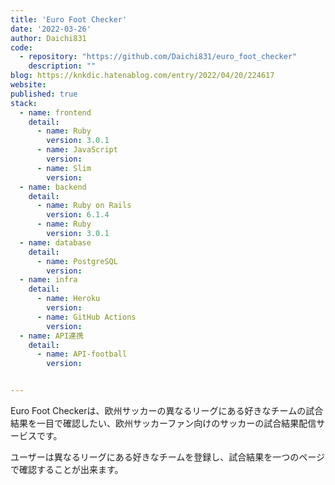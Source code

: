 ```yaml
---
title: 'Euro Foot Checker'
date: '2022-03-26'
author: Daichi831
code: 
  - repository: "https://github.com/Daichi831/euro_foot_checker"
    description: ""
blog: https://knkdic.hatenablog.com/entry/2022/04/20/224617
website:
published: true
stack:
  - name: frontend
    detail: 
      - name: Ruby
        version: 3.0.1
      - name: JavaScript
        version: 
      - name: Slim
        version: 
  - name: backend
    detail:
      - name: Ruby on Rails
        version: 6.1.4
      - name: Ruby
        version: 3.0.1
  - name: database
    detail:
      - name: PostgreSQL
        version: 
  - name: infra
    detail:
      - name: Heroku
        version: 
      - name: GitHub Actions
        version: 
  - name: API連携
    detail:
      - name: API-football
        version: 


---
```


Euro Foot Checkerは、欧州サッカーの異なるリーグにある好きなチームの試合結果を一目で確認したい、欧州サッカーファン向けのサッカーの試合結果配信サービスです。

ユーザーは異なるリーグにある好きなチームを登録し、試合結果を一つのページで確認することが出来ます。
